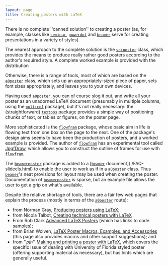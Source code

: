 ```yaml
---
layout: page
title: Creating posters with LaTeX
---
```


There is no complete ''canned solution'' to creating a poster (as, for
example, classes like [`seminar`](http://ctan.org/pkg/seminar), [`powerdot`](http://ctan.org/pkg/powerdot) and
[`beamer`](http://ctan.org/pkg/beamer) serve for creating presentations in a variety of
styles).

The nearest approach to the complete solution is the [`sciposter`](http://ctan.org/pkg/sciposter)
class, which provides the means to produce really rather good posters
according to the author's required style.  A complete worked example
is provided with the distribution

Otherwise, there is a range of tools, most of which are based on the
[`a0poster`](http://ctan.org/pkg/a0poster) class, which sets up an appropriately-sized piece of
paper, sets font sizes appropriately, and leaves you to your own
devices.

Having used [`a0poster`](http://ctan.org/pkg/a0poster), you can of course slog it out, and write
all your poster as an unadorned LaTeX document (presumably in
multiple columns, using the [`multicol`](http://ctan.org/pkg/multicol) package), but it's not really
necessary: the (straightforward) [`textpos`](http://ctan.org/pkg/textpos) package provides a
simple way of positioning chunks of text, or tables or figures, on the
poster page.

More sophisticated is the [`flowfram`](http://ctan.org/pkg/flowfram) package, whose basic aim
in life is flowing text from one box on the page to the next.  One of
the package's design aims seems to have been the production of
posters, and a worked example is provided.  The author of
[`flowfram`](http://ctan.org/pkg/flowfram) has an experimental tool called
[JpgfDraw](http://www.dickimaw-books.com/software.html#jpgfdraw), which
allows you to construct the outline of frames for use with
[`flowfram`](http://ctan.org/pkg/flowfram).

The [`beamerposter`](http://ctan.org/pkg/beamerposter) package is added to a 
[[`beamer`](http://ctan.org/pkg/beamer) document](./FAQ-slidecls.html) to enable the user to work
as if in a [`a0poster`](http://ctan.org/pkg/a0poster) class.  Thus [`beamer`](http://ctan.org/pkg/beamer)'s neat
provisions for layout may be used when creating the poster.
Documentation of [`beamerposter`](http://ctan.org/pkg/beamerposter) is sparse, but an example file
allows the user to get a grip on what's available.

Despite the relative shortage of tools, there are a fair few web pages
that explain the process (mostly in terms of the [`a0poster`](http://ctan.org/pkg/a0poster)
route):
  

-  from Norman Gray, 
    [Producing posters using LaTeX](http://nxg.me.uk/docs/posters/);
-  from Nicola Talbot, 
    [Creating technical posters with LaTeX](http://www.dickimaw-books.com/latex/posters/)
-  From Rob Clark 
    [Advanced LaTeX Posters](http://homepages.inf.ed.ac.uk/robert/posters/advanced.html) 
    (which has links to code samples);
-  from Brian Wolven, 
    [LaTeX Poster Macros, Examples, and Accessories](http://fuse.pha.jhu.edu/&nbsp;wolven/posters.html) 
    (this page also provides macros and other support suggestions); and
-  from ''_pjh_'' 
    [Making and printing a poster with LaTeX](http://www.phys.ufl.edu/&nbsp;pjh/posters/poster_howto_UF.html), 
    which covers the specific issue of dealing with University of
    Florida styled poster (offering supporting material as necessary),
    but has hints which are generally useful.


